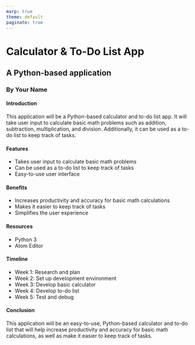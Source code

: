```yaml
---
marp: true
theme: default
paginate: true
---
```

# Calculator & To-Do List App
## A Python-based application
### By Your Name

#### Introduction
This application will be a Python-based calculator and to-do list app. It will take user input to calculate basic math problems such as addition, subtraction, multiplication, and division. Additionally, it can be used as a to-do list to keep track of tasks.

#### Features
- Takes user input to calculate basic math problems
- Can be used as a to-do list to keep track of tasks
- Easy-to-use user interface

#### Benefits
- Increases productivity and accuracy for basic math calculations
- Makes it easier to keep track of tasks
- Simplifies the user experience

#### Resources
- Python 3
- Atom Editor

#### Timeline
- Week 1: Research and plan
- Week 2: Set up development environment
- Week 3: Develop basic calculator
- Week 4: Develop to-do list
- Week 5: Test and debug

#### Conclusion
This application will be an easy-to-use, Python-based calculator and to-do list that will help increase productivity and accuracy for basic math calculations, as well as make it easier to keep track of tasks.
  